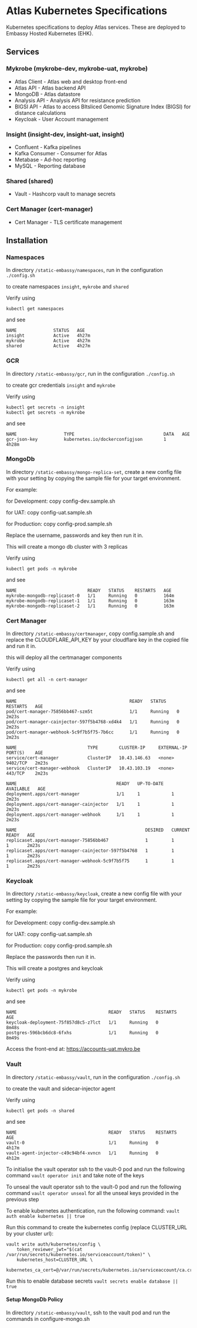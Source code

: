 # Atlas Kubernetes Specifications

Kubernetes specifications to deploy Atlas services. These are deployed to Embassy Hosted Kubernetes (EHK).

## Services

### Mykrobe (mykrobe-dev, mykrobe-uat, mykrobe)

- Atlas Client - Atlas web and desktop front-end
- Atlas API - Atlas backend API
- MongoDB - Atlas datastore
- Analysis API - Analysis API for resistance prediction
- BIGSI API - Atlas to access BItsliced Genomic Signature Index (BIGSI) for distance calculations
- Keycloak - User Account management

### Insight (insight-dev, insight-uat, insight)

- Confluent - Kafka pipelines
- Kafka Consumer - Consumer for Atlas
- Metabase - Ad-hoc reporting
- MySQL - Reporting database

### Shared (shared)

- Vault - Hashcorp vault to manage secrets

### Cert Manager (cert-manager)

- Cert Manager - TLS certificate management

## Installation

### Namespaces

In directory `/static-embassy/namespaces`, run in the configuration `./config.sh`

to create namespaces `insight`, `mykrobe` and `shared`

Verify using

```
kubectl get namespaces
```

and see

```
NAME              STATUS   AGE
insight           Active   4h27m
mykrobe           Active   4h27m
shared            Active   4h27m
```

### GCR

In directory `/static-embassy/gcr`, run in the configuration `./config.sh`

to create gcr credentials `insight` and `mykrobe`

Verify using

```
kubectl get secrets -n insight
kubectl get secrets -n mykrobe
```

and see

```
NAME                  TYPE                                  DATA   AGE
gcr-json-key          kubernetes.io/dockerconfigjson        1      4h28m
```

### MongoDb
In directory `/static-embassy/mongo-replica-set`, create a new config file with your setting by copying the sample file for your target environment.

For example:

for Development: copy config-dev.sample.sh

for UAT: copy config-uat.sample.sh

for Production: copy config-prod.sample.sh

Replace the username, passwords and key then run it in.

This will create a mongo db cluster with 3 replicas

Verify using

```
kubectl get pods -n mykrobe
```

and see

```
NAME                           READY   STATUS    RESTARTS   AGE
mykrobe-mongodb-replicaset-0   1/1     Running   0          164m
mykrobe-mongodb-replicaset-1   1/1     Running   0          163m
mykrobe-mongodb-replicaset-2   1/1     Running   0          163m
```

### Cert Manager
In directory `/static-embassy/certmanager`, copy config.sample.sh and replace the CLOUDFLARE_API_KEY by your cloudflare key in the copied file and run it in.

this will deploy all the certmanager components

Verify using

```
kubectl get all -n cert-manager
```

and see

```
NAME                                           READY   STATUS    RESTARTS   AGE
pod/cert-manager-75856bb467-szm5t              1/1     Running   0          2m23s
pod/cert-manager-cainjector-597f5b4768-xd4k4   1/1     Running   0          2m23s
pod/cert-manager-webhook-5c9f7b5f75-7b6cc      1/1     Running   0          2m23s

NAME                           TYPE        CLUSTER-IP     EXTERNAL-IP   PORT(S)    AGE
service/cert-manager           ClusterIP   10.43.146.63   <none>        9402/TCP   2m23s
service/cert-manager-webhook   ClusterIP   10.43.103.19   <none>        443/TCP    2m23s

NAME                                      READY   UP-TO-DATE   AVAILABLE   AGE
deployment.apps/cert-manager              1/1     1            1           2m23s
deployment.apps/cert-manager-cainjector   1/1     1            1           2m23s
deployment.apps/cert-manager-webhook      1/1     1            1           2m23s

NAME                                                 DESIRED   CURRENT   READY   AGE
replicaset.apps/cert-manager-75856bb467              1         1         1       2m23s
replicaset.apps/cert-manager-cainjector-597f5b4768   1         1         1       2m23s
replicaset.apps/cert-manager-webhook-5c9f7b5f75      1         1         1       2m23s
```

### Keycloak
In directory `/static-embassy/keycloak`, create a new config file with your setting by copying the sample file for your target environment.

For example:

for Development: copy config-dev.sample.sh

for UAT: copy config-uat.sample.sh

for Production: copy config-prod.sample.sh

Replace the passwords then run it in.

This will create a postgres and keycloak

Verify using

```
kubectl get pods -n mykrobe
```

and see

```
NAME                                   READY   STATUS    RESTARTS   AGE
keycloak-deployment-75f857d8c5-z7lct   1/1     Running   0          8m48s
postgres-596bcb6dc8-6fxhs              1/1     Running   0          8m49s
```

Access the front-end at: https://accounts-uat.mykro.be

### Vault

In directory `/static-embassy/vault`, run in the configuration `./config.sh`

to create the vault and sidecar-injector agent

Verify using

```
kubectl get pods -n shared
```

and see

```
NAME                                   READY   STATUS    RESTARTS   AGE
vault-0                                1/1     Running   0          4h17m
vault-agent-injector-c49c94bf4-xvncn   1/1     Running   0          4h12m
```

To initialise the vault operator ssh to the vault-0 pod and run the following command `vault operator init` and take note of the keys

To unseal the vault operator ssh to the vault-0 pod and run the following command `vault operator unseal` for all the unseal keys provided in the previous step

To enable kubernetes authentication, run the following command: `vault auth enable kubernetes || true`

Run this command to create the kubernetes config (replace CLUSTER_URL by your cluster url):

```
vault write auth/kubernetes/config \
    token_reviewer_jwt="$(cat /var/run/secrets/kubernetes.io/serviceaccount/token)" \
    kubernetes_host=CLUSTER_URL \
    kubernetes_ca_cert=@/var/run/secrets/kubernetes.io/serviceaccount/ca.crt
```

Run this to enable database secrets `vault secrets enable database || true`

#### Setup MongoDb Policy

In directory `/static-embassy/vault`, ssh to the vault pod and run the commands in configure-mongo.sh

